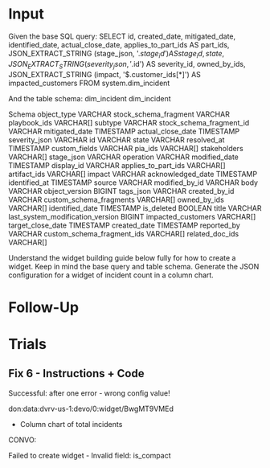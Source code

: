 # Input

Given the base SQL query:
SELECT id, created_date, mitigated_date, identified_date, actual_close_date, applies_to_part_ids AS part_ids, JSON_EXTRACT_STRING (stage_json, '$.stage_id') AS stage_id, state, JSON_EXTRACT_STRING (severity_json, '$.id') AS severity_id, owned_by_ids, JSON_EXTRACT_STRING (impact, '$.customer_ids[*]') AS impacted_customers FROM system.dim_incident

And the table schema: dim_incident
dim_incident

Schema
object_type VARCHAR
stock_schema_fragment VARCHAR
playbook_ids VARCHAR[]
subtype VARCHAR
stock_schema_fragment_id VARCHAR
mitigated_date TIMESTAMP
actual_close_date TIMESTAMP
severity_json VARCHAR
id VARCHAR
state VARCHAR
resolved_at TIMESTAMP
custom_fields VARCHAR
pia_ids VARCHAR[]
stakeholders VARCHAR[]
stage_json VARCHAR
operation VARCHAR
modified_date TIMESTAMP
display_id VARCHAR
applies_to_part_ids VARCHAR[]
artifact_ids VARCHAR[]
impact VARCHAR
acknowledged_date TIMESTAMP
identified_at TIMESTAMP
source VARCHAR
modified_by_id VARCHAR
body VARCHAR
object_version BIGINT
tags_json VARCHAR
created_by_id VARCHAR
custom_schema_fragments VARCHAR[]
owned_by_ids VARCHAR[]
identified_date TIMESTAMP
is_deleted BOOLEAN
title VARCHAR
last_system_modification_version BIGINT
impacted_customers VARCHAR[]
target_close_date TIMESTAMP
created_date TIMESTAMP
reported_by VARCHAR
custom_schema_fragment_ids VARCHAR[]
related_doc_ids VARCHAR[]

Understand the widget building guide below fully for how to create a widget. Keep in mind the base query and table schema. Generate the JSON configuration for a widget of incident count in a column chart.

# Follow-Up

 <paste error here>

# Trials

## Fix 6 - Instructions + Code

Successful: after one error - wrong config value!

don:data:dvrv-us-1:devo/0:widget/BwgMT9VMEd

- Column chart of total incidents

CONVO:

Failed to create widget - Invalid field: is_compact
